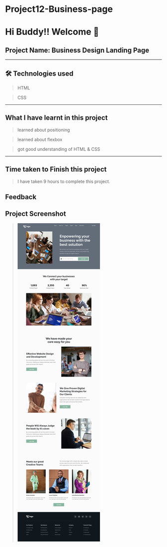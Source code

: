 # Project12-Business-page
# Hi Buddy!! Welcome 👋

## Project Name: Business Design Landing Page


---

## 🛠 Technologies used

> HTML

> CSS

---

## What I have learnt in this project

> learned about positioning

> learned about flexbox

> got good understanding of HTML & CSS

---

## Time taken to Finish this project

> I have taken 9 hours to complete this project.

## Feedback


## Project Screenshot

> ![Business Design Landing Page](./12.png)